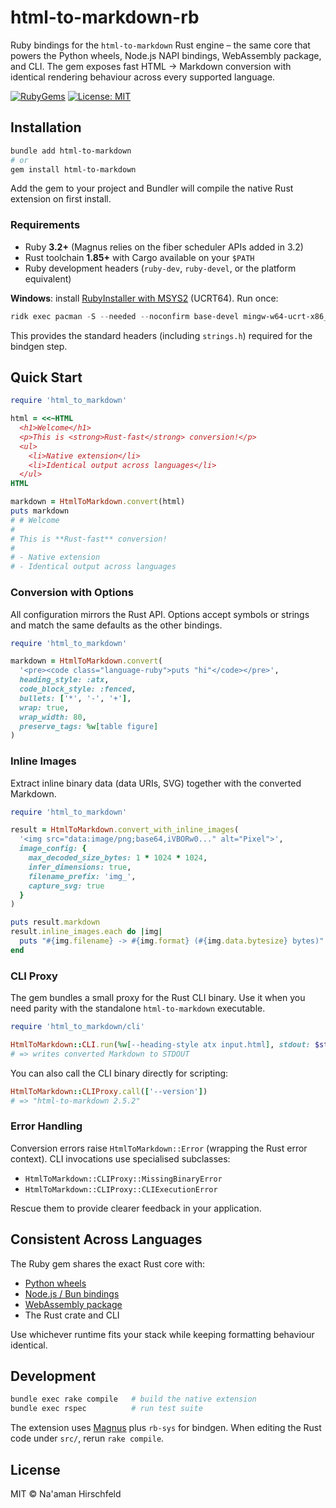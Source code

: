 # html-to-markdown-rb

Ruby bindings for the `html-to-markdown` Rust engine – the same core that powers the Python wheels, Node.js NAPI bindings, WebAssembly package, and CLI. The gem exposes fast HTML → Markdown conversion with identical rendering behaviour across every supported language.

[![RubyGems](https://badge.fury.io/rb/html-to-markdown.svg)](https://rubygems.org/gems/html-to-markdown)
[![License: MIT](https://img.shields.io/badge/License-MIT-yellow.svg)](https://github.com/Goldziher/html-to-markdown/blob/main/LICENSE)

## Installation

```bash
bundle add html-to-markdown
# or
gem install html-to-markdown
```

Add the gem to your project and Bundler will compile the native Rust extension on first install.

### Requirements

- Ruby **3.2+** (Magnus relies on the fiber scheduler APIs added in 3.2)
- Rust toolchain **1.85+** with Cargo available on your `$PATH`
- Ruby development headers (`ruby-dev`, `ruby-devel`, or the platform equivalent)

**Windows**: install [RubyInstaller with MSYS2](https://rubyinstaller.org/) (UCRT64). Run once:

```powershell
ridk exec pacman -S --needed --noconfirm base-devel mingw-w64-ucrt-x86_64-toolchain
```

This provides the standard headers (including `strings.h`) required for the bindgen step.

## Quick Start

```ruby
require 'html_to_markdown'

html = <<~HTML
  <h1>Welcome</h1>
  <p>This is <strong>Rust-fast</strong> conversion!</p>
  <ul>
    <li>Native extension</li>
    <li>Identical output across languages</li>
  </ul>
HTML

markdown = HtmlToMarkdown.convert(html)
puts markdown
# # Welcome
#
# This is **Rust-fast** conversion!
#
# - Native extension
# - Identical output across languages
```

### Conversion with Options

All configuration mirrors the Rust API. Options accept symbols or strings and match the same defaults as the other bindings.

```ruby
require 'html_to_markdown'

markdown = HtmlToMarkdown.convert(
  '<pre><code class="language-ruby">puts "hi"</code></pre>',
  heading_style: :atx,
  code_block_style: :fenced,
  bullets: ['*', '-', '+'],
  wrap: true,
  wrap_width: 80,
  preserve_tags: %w[table figure]
)
```

### Inline Images

Extract inline binary data (data URIs, SVG) together with the converted Markdown.

```ruby
require 'html_to_markdown'

result = HtmlToMarkdown.convert_with_inline_images(
  '<img src="data:image/png;base64,iVBORw0..." alt="Pixel">',
  image_config: {
    max_decoded_size_bytes: 1 * 1024 * 1024,
    infer_dimensions: true,
    filename_prefix: 'img_',
    capture_svg: true
  }
)

puts result.markdown
result.inline_images.each do |img|
  puts "#{img.filename} -> #{img.format} (#{img.data.bytesize} bytes)"
end
```

### CLI Proxy

The gem bundles a small proxy for the Rust CLI binary. Use it when you need parity with the standalone `html-to-markdown` executable.

```ruby
require 'html_to_markdown/cli'

HtmlToMarkdown::CLI.run(%w[--heading-style atx input.html], stdout: $stdout)
# => writes converted Markdown to STDOUT
```

You can also call the CLI binary directly for scripting:

```ruby
HtmlToMarkdown::CLIProxy.call(['--version'])
# => "html-to-markdown 2.5.2"
```

### Error Handling

Conversion errors raise `HtmlToMarkdown::Error` (wrapping the Rust error context). CLI invocations use specialised subclasses:

- `HtmlToMarkdown::CLIProxy::MissingBinaryError`
- `HtmlToMarkdown::CLIProxy::CLIExecutionError`

Rescue them to provide clearer feedback in your application.

## Consistent Across Languages

The Ruby gem shares the exact Rust core with:

- [Python wheels](https://pypi.org/project/html-to-markdown/)
- [Node.js / Bun bindings](https://www.npmjs.com/package/html-to-markdown-node)
- [WebAssembly package](https://www.npmjs.com/package/html-to-markdown-wasm)
- The Rust crate and CLI

Use whichever runtime fits your stack while keeping formatting behaviour identical.

## Development

```bash
bundle exec rake compile   # build the native extension
bundle exec rspec          # run test suite
```

The extension uses [Magnus](https://github.com/matsadler/magnus) plus `rb-sys` for bindgen. When editing the Rust code under `src/`, rerun `rake compile`.

## License

MIT © Na'aman Hirschfeld
